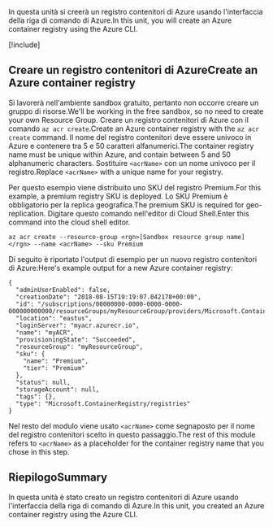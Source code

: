 <span data-ttu-id="857f9-101">In questa unità si creerà un registro contenitori di Azure usando l'interfaccia della riga di comando di Azure.</span><span class="sxs-lookup"><span data-stu-id="857f9-101">In this unit, you will create an Azure container registry using the Azure CLI.</span></span>

<!-- Activate the sandbox -->
[!include[](../../../includes/azure-sandbox-activate.md)]
 
## <a name="create-an-azure-container-registry"></a><span data-ttu-id="857f9-102">Creare un registro contenitori di Azure</span><span class="sxs-lookup"><span data-stu-id="857f9-102">Create an Azure container registry</span></span>

<span data-ttu-id="857f9-103">Si lavorerà nell'ambiente sandbox gratuito, pertanto non occorre creare un gruppo di risorse.</span><span class="sxs-lookup"><span data-stu-id="857f9-103">We'll be working in the free sandbox, so no need to create your own Resource Group.</span></span> <span data-ttu-id="857f9-104">Creare un registro contenitori di Azure con il comando `az acr create`.</span><span class="sxs-lookup"><span data-stu-id="857f9-104">Create an Azure container registry with the `az acr create` command.</span></span> <span data-ttu-id="857f9-105">Il nome del registro contenitori deve essere univoco in Azure e contenere tra 5 e 50 caratteri alfanumerici.</span><span class="sxs-lookup"><span data-stu-id="857f9-105">The container registry name must be unique within Azure, and contain between 5 and 50 alphanumeric characters.</span></span> <span data-ttu-id="857f9-106">Sostituire `<acrName>` con un nome univoco per il registro.</span><span class="sxs-lookup"><span data-stu-id="857f9-106">Replace `<acrName>` with a unique name for your registry.</span></span>

<span data-ttu-id="857f9-107">Per questo esempio viene distribuito uno SKU del registro Premium.</span><span class="sxs-lookup"><span data-stu-id="857f9-107">For this example, a premium registry SKU is deployed.</span></span> <span data-ttu-id="857f9-108">Lo SKU Premium è obbligatorio per la replica geografica.</span><span class="sxs-lookup"><span data-stu-id="857f9-108">The premium SKU is required for geo-replication.</span></span> <span data-ttu-id="857f9-109">Digitare questo comando nell'editor di Cloud Shell.</span><span class="sxs-lookup"><span data-stu-id="857f9-109">Enter this command into the cloud shell editor.</span></span>

```azurecli
az acr create --resource-group <rgn>[Sandbox resource group name]</rgn> --name <acrName> --sku Premium
```

<span data-ttu-id="857f9-110">Di seguito è riportato l'output di esempio per un nuovo registro contenitori di Azure:</span><span class="sxs-lookup"><span data-stu-id="857f9-110">Here's example output for a new Azure container registry:</span></span>

```output
{
  "adminUserEnabled": false,
  "creationDate": "2018-08-15T19:19:07.042178+00:00",
  "id": "/subscriptions/00000000-0000-0000-0000-000000000000/resourceGroups/myResourceGroup/providers/Microsoft.ContainerRegistry/registries/myACR0007",
  "location": "eastus",
  "loginServer": "myacr.azurecr.io",
  "name": "myACR",
  "provisioningState": "Succeeded",
  "resourceGroup": "myResourceGroup",
  "sku": {
    "name": "Premium",
    "tier": "Premium"
  },
  "status": null,
  "storageAccount": null,
  "tags": {},
  "type": "Microsoft.ContainerRegistry/registries"
}
```

<span data-ttu-id="857f9-111">Nel resto del modulo viene usato `<acrName>` come segnaposto per il nome del registro contenitori scelto in questo passaggio.</span><span class="sxs-lookup"><span data-stu-id="857f9-111">The rest of this module refers to `<acrName>` as a placeholder for the container registry name that you chose in this step.</span></span>

## <a name="summary"></a><span data-ttu-id="857f9-112">Riepilogo</span><span class="sxs-lookup"><span data-stu-id="857f9-112">Summary</span></span>

<span data-ttu-id="857f9-113">In questa unità è stato creato un registro contenitori di Azure usando l'interfaccia della riga di comando di Azure.</span><span class="sxs-lookup"><span data-stu-id="857f9-113">In this unit, you created an Azure container registry using the Azure CLI.</span></span>